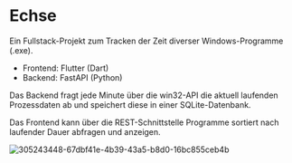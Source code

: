 # Echse
 
Ein Fullstack-Projekt zum Tracken der Zeit diverser Windows-Programme (.exe).

- Frontend: Flutter (Dart)
- Backend: FastAPI (Python)

Das Backend fragt jede Minute über die win32-API die aktuell laufenden Prozessdaten ab und speichert diese in einer SQLite-Datenbank.

Das Frontend kann über die REST-Schnittstelle Programme sortiert nach laufender Dauer abfragen und anzeigen.

![305243448-67dbf41e-4b39-43a5-b8d0-16bc855ceb4b](https://github.com/user-attachments/assets/40ef3808-c072-4117-be45-00fffdf67188)
